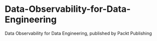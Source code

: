 # Data-Observability-for-Data-Engineering
Data Observability for Data Engineering, published by Packt Publishing
